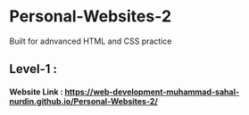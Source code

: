 # Personal-Websites-2
Built for adnvanced HTML and CSS practice

## Level-1 : 


#### Website Link : https://web-development-muhammad-sahal-nurdin.github.io/Personal-Websites-2/
